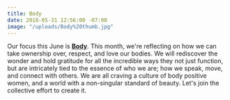```yaml
---
title: Body
date: 2018-05-31 12:56:00 -07:00
image: "/uploads/Body%20thumb.jpg"
---
```


Our focus this June is **[Body](yellowco.co/blog/2018/06/04/you-are-essential-create-body-positive-culture/)**. This month, we're reflecting on how we can take ownership over, respect, and love our bodies. We will rediscover the wonder and hold gratitude for all the incredible ways they not just function, but are intricately tied to the essence of who we are; how we speak, move, and connect with others. We are all craving a culture of body positive women, and a world with a non-singular standard of beauty. Let's join the collective effort to create it.